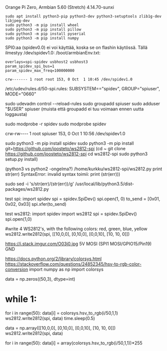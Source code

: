 Orange Pi Zero, Armbian 5.60 (Stretch) 4.14.70-sunxi

```
sudo apt install python3-pip python3-dev python3-setuptools zlib1g-dev libjpeg-dev
sudo python3 -m pip install wheel
sudo python3 -m pip install pillow
sudo python3 -m pip install pyserial
sudo python3 -m pip install numpy
```

SPI0:aa (spidev0.0) ei voi käyttää, koska se on flashin käytössä.
Tällä ilmestyy /dev/spidev1.0:
/boot/armbianEnv.txt:
```
overlays=spi-spidev usbhost2 usbhost3
param_spidev_spi_bus=1
param_spidev_max_freq=100000000
```

`crw------- 1 root root 153, 0 Oct  1 10:45 /dev/spidev1.0`

/etc/udev/rules.d/50-spi.rules:
SUBSYSTEM=="spidev", GROUP="spiuser", MODE="0660"

sudo udevadm control --reload-rules
sudo groupadd spiuser
sudo adduser "$USER" spiuser
(muista että groupadd ei tuu voimaan ennen uutta loggausta)

sudo modprobe -r spidev
sudo modprobe spidev

crw-rw---- 1 root spiuser 153, 0 Oct  1 10:56 /dev/spidev1.0
 
sudo python3 -m pip install spidev
sudo python3 -m pip install git+https://github.com/joosteto/ws2812-spi
(cd ~
git clone https://github.com/joosteto/ws2812-spi
cd ws2812-spi
sudo python3 setup.py install)

(python3 vs python2 -ongelma?)
/home/kurkku/ws2812-spi/ws2812.py
print str(err)
SyntaxError: invalid syntax
toimii: print (str(err)))

sudo sed -i 's/str(err)/(str(err))/g' /usr/local/lib/python3.5/dist-packages/ws2812.py

test spi:
import spidev
spi = spidev.SpiDev()
spi.open(1, 0)
to_send = [0x01, 0x02, 0x03]
spi.xfer(to_send)

test ws2812:
import spidev
import ws2812
spi = spidev.SpiDev()
spi.open(1,0)

#write 4 WS2812's, with the following colors: red, green, blue, yellow
ws2812.write2812(spi, [[10,0,0], [0,10,0], [0,0,10], [10, 10, 0]])

https://i.stack.imgur.com/O03j0.jpg
5V
MOSI (SPI1 MOSI/GPIO15/Pin19)
GND

https://docs.python.org/2/library/colorsys.html
https://stackoverflow.com/questions/24852345/hsv-to-rgb-color-conversion
import numpy as np
import colorsys

data = np.zeros((50,3), dtype=int)

# while 1:
for i in range(50):
  data[i] = colorsys.hsv_to_rgb(i/50,1,1)
ws2812.write2812(spi, data)
time.sleep(0.5)

data = np.array([[10,0,0], [0,10,0], [0,0,10], [10, 10, 0]])
ws2812.write2812(spi, data)

for i in range(50): data[i] = array(colorsys.hsv_to_rgb(i/50,1,1))*255
